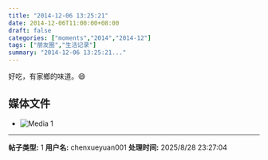 ```yaml
---
title: "2014-12-06 13:25:21"
date: 2014-12-06T11:00:00+08:00
draft: false
categories: ["moments","2014","2014-12"]
tags: ["朋友圈","生活记录"]
summary: "2014-12-06 13:25:21..."
---
```


好吃，有家鄉的味道。😄

## 媒体文件

- ![Media 1](/Moments/photos/2014-12-06/201412061325210.jpg)

---

**帖子类型:** 1
**用户名:** chenxueyuan001
**处理时间:** 2025/8/28 23:27:04